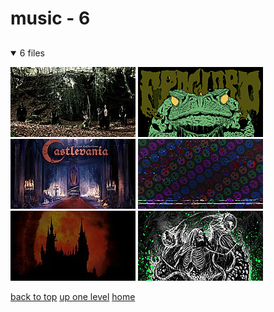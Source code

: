 # music - 6

<a id=""></a>

## [](/README.MD)
<details open>
<summary>6 files</summary>
<p>

[![froglord_banner.jpg](/.internals/thumbnails/desktop/music/froglord_banner.jpg "froglord_banner.jpg")](/desktop/music/froglord_banner.jpg)
[![Froglord - The Mystic Toad.png](/.internals/thumbnails/desktop/music/Froglord%20-%20The%20Mystic%20Toad.png "Froglord - The Mystic Toad.png")](/desktop/music/Froglord%20-%20The%20Mystic%20Toad.png)
[![Laurence Manning - Piano Collections_ Castlevania.jpg](/.internals/thumbnails/desktop/music/Laurence%20Manning%20-%20Piano%20Collections_%20Castlevania.jpg "Laurence Manning - Piano Collections_ Castlevania.jpg")](/desktop/music/Laurence%20Manning%20-%20Piano%20Collections_%20Castlevania.jpg)
[![Living Tombstone - Spotify.jpg](/.internals/thumbnails/desktop/music/Living%20Tombstone%20-%20Spotify.jpg "Living Tombstone - Spotify.jpg")](/desktop/music/Living%20Tombstone%20-%20Spotify.jpg)
[![solar-eruption-the-demons-house.jpg](/.internals/thumbnails/desktop/music/solar-eruption-the-demons-house.jpg "solar-eruption-the-demons-house.jpg")](/desktop/music/solar-eruption-the-demons-house.jpg)
[![So This Is Suffering Spotify header.jpg](/.internals/thumbnails/desktop/music/So%20This%20Is%20Suffering%20Spotify%20header.jpg "So This Is Suffering Spotify header.jpg")](/desktop/music/So%20This%20Is%20Suffering%20Spotify%20header.jpg)

</p>
</details>


[back to top](#)
[up one level](/desktop/README.MD)
[home](/)
